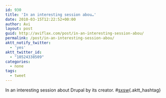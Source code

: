 ```yaml
---
id: 930
title: 'In an interesting session abou…'
date: 2010-03-15T12:22:52+00:00
author: Avi
layout: post
guid: http://aviflax.com/post/in-an-interesting-session-abou/
permalink: /post/in-an-interesting-session-abou/
aktt_notify_twitter:
  - 'yes'
aktt_twitter_id:
  - "10524338509"
categories:
  - none
tags:
  - tweet
---
```

In an interesting session about Drupal by its creator. #[sxsw](http://search.twitter.com/search?q=%23sxsw){.aktt_hashtag}